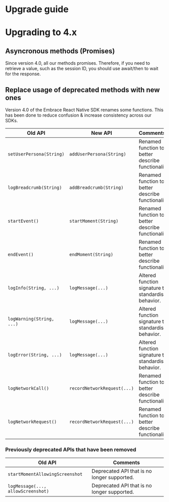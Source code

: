 # Upgrade guide

# Upgrading to 4.x

## Asyncronous methods (Promises)
Since version 4.0, all our methods promises. Therefore, if you need to retrieve a value, such as the session ID, you should use await/then to wait for the response.

## Replace usage of deprecated methods with new ones

Version 4.0 of the Embrace React Native SDK renames some functions. This has been done to reduce
confusion & increase consistency across our SDKs.


| Old API                                               | New API                                                             | Comments                                                              |
|-------------------------------------------------------|---------------------------------------------------------------------|:----------------------------------------------------------------------|
| `setUserPersona(String)`        | `addUserPersona(String)`                      | Renamed function to better describe functionality.                    |
| `logBreadcrumb(String)`         | `addBreadcrumb(String)`                       | Renamed function to better describe functionality.                    |
| `startEvent()`                  | `startMoment(String)`                         | Renamed function to better describe functionality.                    |
| `endEvent()`                    | `endMoment(String)`                           | Renamed function to better describe functionality.                    |
| `logInfo(String, ...)`          | `logMessage(...)`                             | Altered function signature to standardise behavior.                   |
| `logWarning(String, ...)`       | `logMessage(...)`                             | Altered function signature to standardise behavior.                   |
| `logError(String, ...)`         | `logMessage(...)`                             | Altered function signature to standardise behavior.                   |
| `logNetworkCall()`              | `recordNetworkRequest(...)` | Renamed function to better describe functionality.                    |
| `logNetworkRequest()`              | `recordNetworkRequest(...)` | Renamed function to better describe functionality.                    |

### Previously deprecated APIs that have been removed

| Old API                                     | Comments                                                 |
|---------------------------------------------|----------------------------------------------------------|
| `startMomentAllowingScreenshot`             | Deprecated API that is no longer supported.              |
| `logMessage(..., allowScreenshot)`          | Deprecated API that is no longer supported.              |
